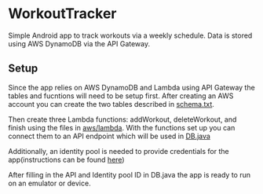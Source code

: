 # WorkoutTracker
Simple Android app to track workouts via a weekly schedule.
Data is stored using AWS DynamoDB via the API Gateway.

## Setup
Since the app relies on AWS DynamoDB and Lambda using API Gateway the tables and fucntions will need to be setup first.
After creating an AWS account you can create the two tables described in [schema.txt](aws/schema.txt).

Then create three Lambda functions: addWorkout, deleteWorkout, and finish using the files in [aws/lambda](aws/lambda).
With the functions set up you can connect them to an API endpoint which will be used in [DB.java](app/src/main/java/com/example/myapplication/DB.java)

Additionally, an identity pool is needed to provide credentials for the app(instructions can be found [here](https://docs.aws.amazon.com/cognito/latest/developerguide/identity-pools.html))

After filling in the API and Identity pool ID in DB.java the app is ready to run on an emulator or device.